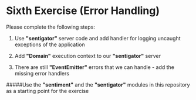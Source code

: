 Sixth Exercise (Error Handling)
=================================================

Please complete the following steps:

1. Use **"sentigator"** server code and add handler for logging uncaught exceptions of the application

2. Add **"Domain"** execution context to our **"sentigator"** server

3. There are still **"EventEmitter"** errors that we can handle - add the missing error handlers

#####Use the **"sentiment"** and the **"sentigator"** modules in this repository as a starting point for the exercise